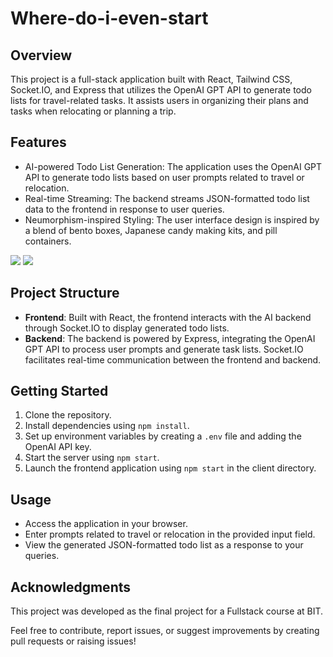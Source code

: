 # Where-do-i-even-start

## Overview
This project is a full-stack application built with React, Tailwind CSS, Socket.IO, and Express that utilizes the OpenAI GPT API to generate todo lists for travel-related tasks. It assists users in organizing their plans and tasks when relocating or planning a trip.

## Features
- AI-powered Todo List Generation: The application uses the OpenAI GPT API to generate todo lists based on user prompts related to travel or relocation.
- Real-time Streaming: The backend streams JSON-formatted todo list data to the frontend in response to user queries.
- Neumorphism-inspired Styling: The user interface design is inspired by a blend of bento boxes, Japanese candy making kits, and pill containers.


<img src="https://images.unsplash.com/photo-1596463059283-da257325bab8?q=80&w=1170&auto=format&fit=crop&ixlib=rb-4.0.3&ixid=M3wxMjA3fDB8MHxwaG90by1wYWdlfHx8fGVufDB8fHx8fA%3D%3D"></img>
<img src="https://i.ytimg.com/vi/7Vd_AXGYAqo/maxresdefault.jpg"></img>

## Project Structure
- **Frontend**: Built with React, the frontend interacts with the AI backend through Socket.IO to display generated todo lists.
- **Backend**: The backend is powered by Express, integrating the OpenAI GPT API to process user prompts and generate task lists. Socket.IO facilitates real-time communication between the frontend and backend.

## Getting Started
1. Clone the repository.
2. Install dependencies using `npm install`.
3. Set up environment variables by creating a `.env` file and adding the OpenAI API key.
4. Start the server using `npm start`.
5. Launch the frontend application using `npm start` in the client directory.

## Usage
- Access the application in your browser.
- Enter prompts related to travel or relocation in the provided input field.
- View the generated JSON-formatted todo list as a response to your queries.

## Acknowledgments
This project was developed as the final project for a Fullstack course at BIT.

Feel free to contribute, report issues, or suggest improvements by creating pull requests or raising issues!



